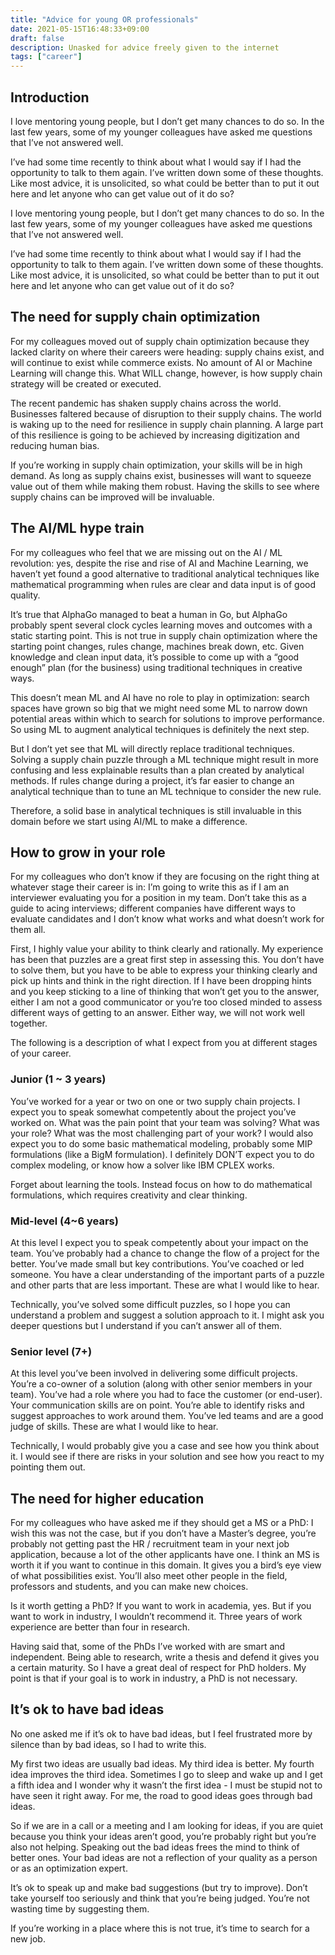 ```yaml
---
title: "Advice for young OR professionals"
date: 2021-05-15T16:48:33+09:00
draft: false
description: Unasked for advice freely given to the internet
tags: ["career"]
---
```


## Introduction

I love mentoring young people, but I don’t get many chances to do so. In the last few years, some of my younger colleagues have asked me questions that I’ve not answered well.

I’ve had some time recently to think about what I would say if I had the opportunity to talk to them again. I’ve written down some of these thoughts. Like most advice, it is unsolicited, so what could be better than to put it out here and let anyone who can get value out of it do so?

I love mentoring young people, but I don’t get many chances to do so. In the last few years, some of my younger colleagues have asked me questions that I’ve not answered well.

I’ve had some time recently to think about what I would say if I had the opportunity to talk to them again. I’ve written down some of these thoughts. Like most advice, it is unsolicited, so what could be better than to put it out here and let anyone who can get value out of it do so?

## The need for supply chain optimization

For my colleagues moved out of supply chain optimization because they lacked clarity on where their careers were heading: supply chains exist, and will continue to exist while commerce exists. No amount of AI or Machine Learning will change this. What WILL change, however, is how supply chain strategy will be created or executed.

The recent pandemic has shaken supply chains across the world. Businesses faltered because of disruption to their supply chains. The world is waking up to the need for resilience in supply chain planning. A large part of this resilience is going to be achieved by increasing digitization and reducing human bias.

If you’re working in supply chain optimization, your skills will be in high demand. As long as supply chains exist, businesses will want to squeeze value out of them while making them robust. Having the skills to see where supply chains can be improved will be invaluable.

## The AI/ML hype train

For my colleagues who feel that we are missing out on the AI / ML revolution: yes, despite the rise and rise of AI and Machine Learning, we haven’t yet found a good alternative to traditional analytical techniques like mathematical programming when rules are clear and data input is of good quality.

It’s true that AlphaGo managed to beat a human in Go, but AlphaGo probably spent several clock cycles learning moves and outcomes with a static starting point. This is not true in supply chain optimization where the starting point changes, rules change, machines break down, etc. Given knowledge and clean input data, it’s possible to come up with a “good enough” plan (for the business) using traditional techniques in creative ways.

This doesn’t mean ML and AI have no role to play in optimization: search spaces have grown so big that we might need some ML to narrow down potential areas within which to search for solutions to improve performance. So using ML to augment analytical techniques is definitely the next step.

But I don’t yet see that ML will directly replace traditional techniques. Solving a supply chain puzzle through a ML technique might result in more confusing and less explainable results than a plan created by analytical methods. If rules change during a project, it’s far easier to change an analytical technique than to tune an ML technique to consider the new rule.

Therefore, a solid base in analytical techniques is still invaluable in this domain before we start using AI/ML to make a difference.

## How to grow in your role

For my colleagues who don’t know if they are focusing on the right thing at whatever stage their career is in: I’m going to write this as if I am an interviewer evaluating you for a position in my team. Don’t take this as a guide to acing interviews; different companies have different ways to evaluate candidates and I don’t know what works and what doesn’t work for them all.

First, I highly value your ability to think clearly and rationally. My experience has been that puzzles are a great first step in assessing this. You don’t have to solve them, but you have to be able to express your thinking clearly and pick up hints and think in the right direction. If I have been dropping hints and you keep sticking to a line of thinking that won’t get you to the answer, either I am not a good communicator or you’re too closed minded to assess different ways of getting to an answer. Either way, we will not work well together.

The following is a description of what I expect from you at different stages of your career.

### Junior (1 ~ 3 years)

You’ve worked for a year or two on one or two supply chain projects. I expect you to speak somewhat competently about the project you’ve worked on. What was the pain point that your team was solving? What was your role? What was the most challenging part of your work? I would also expect you to do some basic mathematical modeling, probably some MIP formulations (like a BigM formulation). I definitely DON’T expect you to do complex modeling, or know how a solver like IBM CPLEX works.

Forget about learning the tools. Instead focus on how to do mathematical formulations, which requires creativity and clear thinking.

### Mid-level (4~6 years)

At this level I expect you to speak competently about your impact on the team. You’ve probably had a chance to change the flow of a project for the better. You’ve made small but key contributions. You’ve coached or led someone. You have a clear understanding of the important parts of a puzzle and other parts that are less important. These are what I would like to hear.

Technically, you’ve solved some difficult puzzles, so I hope you can understand a problem and suggest a solution approach to it. I might ask you deeper questions but I understand if you can’t answer all of them.

### Senior level (7+)

At this level you’ve been involved in delivering some difficult projects. You’re a co-owner of a solution (along with other senior members in your team). You’ve had a role where you had to face the customer (or end-user). Your communication skills are on point. You’re able to identify risks and suggest approaches to work around them. You’ve led teams and are a good judge of skills. These are what I would like to hear.

Technically, I would probably give you a case and see how you think about it. I would see if there are risks in your solution and see how you react to my pointing them out.

## The need for higher education

For my colleagues who have asked me if they should get a MS or a PhD: I wish this was not the case, but if you don’t have a Master’s degree, you’re probably not getting past the HR / recruitment team in your next job application, because a lot of the other applicants have one. I think an MS is worth it if you want to continue in this domain. It gives you a bird’s eye view of what possibilities exist. You’ll also meet other people in the field, professors and students, and you can make new choices.

Is it worth getting a PhD? If you want to work in academia, yes. But if you want to work in industry, I wouldn’t recommend it. Three years of work experience are better than four in research.

Having said that, some of the PhDs I’ve worked with are smart and independent. Being able to research, write a thesis and defend it gives you a certain maturity. So I have a great deal of respect for PhD holders. My point is that if your goal is to work in industry, a PhD is not necessary.

## It’s ok to have bad ideas

No one asked me if it’s ok to have bad ideas, but I feel frustrated more by silence than by bad ideas, so I had to write this.

My first two ideas are usually bad ideas. My third idea is better. My fourth idea improves the third idea. Sometimes I go to sleep and wake up and I get a fifth idea and I wonder why it wasn’t the first idea - I must be stupid not to have seen it right away. For me, the road to good ideas goes through bad ideas.

So if we are in a call or a meeting and I am looking for ideas, if you are quiet because you think your ideas aren’t good, you’re probably right but you’re also not helping. Speaking out the bad ideas frees the mind to think of better ones. Your bad ideas are not a reflection of your quality as a person or as an optimization expert.

It’s ok to speak up and make bad suggestions (but try to improve). Don’t take yourself too seriously and think that you’re being judged. You’re not wasting time by suggesting them.

If you’re working in a place where this is not true, it’s time to search for a new job.
